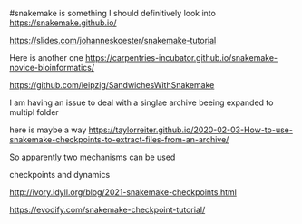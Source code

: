

#snakemake is something I should definitively look into https://snakemake.github.io/

https://slides.com/johanneskoester/snakemake-tutorial

Here is another one https://carpentries-incubator.github.io/snakemake-novice-bioinformatics/

https://github.com/leipzig/SandwichesWithSnakemake

I am having an issue to deal with a singlae archive beeing expanded to multipl folder

here is maybe a way
https://taylorreiter.github.io/2020-02-03-How-to-use-snakemake-checkpoints-to-extract-files-from-an-archive/

So apparently two mechanisms can be used 

checkpoints and dynamics 

http://ivory.idyll.org/blog/2021-snakemake-checkpoints.html

https://evodify.com/snakemake-checkpoint-tutorial/

